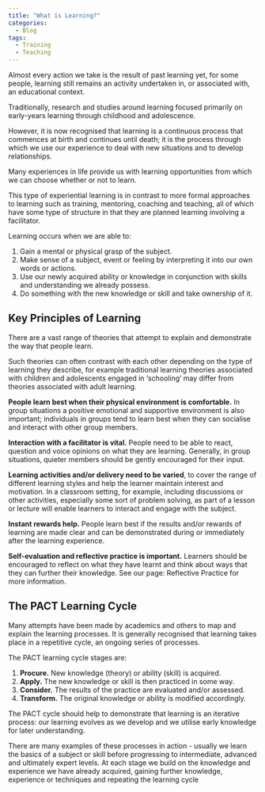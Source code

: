 ```yaml
---
title: "What is Learning?"
categories:
  - Blog
tags:
  - Training
  - Teaching
---
```


Almost every action we take is the result of past learning yet, for some people, learning still remains an activity undertaken in, or associated with, an educational context.  

Traditionally, research and studies around learning focused primarily on early-years learning through childhood and adolescence.  

However, it is now recognised that learning is a continuous process that commences at birth and continues until death; it is the process through which we use our experience to deal with new situations and to develop relationships.  

Many experiences in life provide us with learning opportunities from which we can choose whether or not to learn.  

This type of experiential learning is in contrast to more formal approaches to learning such as training, mentoring, coaching and teaching, all of which have some type of structure in that they are planned learning involving a facilitator.

Learning occurs when we are able to:

<ol>
<li>Gain a mental or physical grasp of the subject.</li>
<li>Make sense of a subject, event or feeling by interpreting it into our own words or actions.</li>
<li>Use our newly acquired ability or knowledge in conjunction with skills and understanding we already possess.</li>
<li>Do something with the new knowledge or skill and take ownership of it.</li>

</ol>

<h2>Key Principles of Learning</h2>

There are a vast range of theories that attempt to explain and demonstrate the way that people learn. 

Such theories can often contrast with each other depending on the type of learning they describe, for example traditional learning theories associated with children and adolescents engaged in ‘schooling’ may differ from theories associated with adult learning.


<b>People learn best when their physical environment is comfortable.</b>  In group situations a positive emotional and supportive environment is also important; individuals in groups tend to learn best when they can socialise and interact with other group members.

<b>Interaction with a facilitator is vital.</b>  People need to be able to react, question and voice opinions on what they are learning.  Generally, in group situations, quieter members should be gently encouraged for their input.

<b>Learning activities and/or delivery need to be varied</b>, to cover the range of different learning styles and help the learner maintain interest and motivation.  In a classroom setting, for example, including discussions or other activities, especially some sort of problem solving, as part of a lesson or lecture will enable learners to interact and engage with the subject. 

<b>Instant rewards help.</b>  People learn best if the results and/or rewards of learning are made clear and can be demonstrated during or immediately after the learning experience.

<b>Self-evaluation and reflective practice is important.</b>  Learners should be encouraged to reflect on what they have learnt and think about ways that they can further their knowledge. See our page: Reflective Practice for more information.

<h2>The PACT Learning Cycle</h2>

Many attempts have been made by academics and others to map and explain the learning processes.  It is generally recognised that learning takes place in a repetitive cycle, an ongoing series of processes.  

The PACT learning cycle stages are:
<ol>
<li><b>Procure.</b> New knowledge (theory) or ability (skill) is acquired.</li>
<li><b>Apply.</b> The new knowledge or skill is then practiced in some way.</li>
<li><b>Consider.</b> The results of the practice are evaluated and/or assessed.</li>
<li><b>Transform.</b> The original knowledge or ability is modified accordingly.</li>
</ol>


The PACT cycle should help to demonstrate that learning is an iterative process: our learning evolves as we develop and we utilise early knowledge for later understanding.

There are many examples of these processes in action - usually we learn the basics of a subject or skill before progressing to intermediate, advanced and ultimately expert levels.  At each stage we build on the knowledge and experience we have already acquired, gaining further knowledge, experience or techniques and repeating the learning cycle